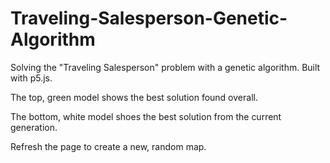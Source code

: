 # Traveling-Salesperson-Genetic-Algorithm
Solving the "Traveling Salesperson" problem with a genetic algorithm. Built with p5.js. 

The top, green model shows the best solution found overall. 

The bottom, white model shoes the best solution from the current generation. 

Refresh the page to create a new, random map.
